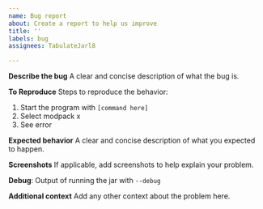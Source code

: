 ```yaml
---
name: Bug report
about: Create a report to help us improve
title: ''
labels: bug
assignees: TabulateJarl8

---
```


**Describe the bug**
A clear and concise description of what the bug is.

**To Reproduce**
Steps to reproduce the behavior:
1. Start the program with `[command here]`
2. Select modpack x
3. See error

**Expected behavior**
A clear and concise description of what you expected to happen.

**Screenshots**
If applicable, add screenshots to help explain your problem.

**Debug**:
Output of running the jar with `--debug`

**Additional context**
Add any other context about the problem here.
